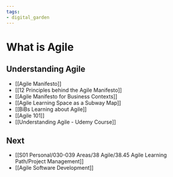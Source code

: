 ```yaml
---
tags: 
- digital_garden
---
```

# What is Agile
## Understanding Agile
- [[Agile Manifesto]]
- [[12 Principles behind the Agile Manifesto]]
- [[Agile Manifesto for Business Contexts]]
- [[Agile Learning Space as a Subway Map]]
- [[BiBs Learning about Agile]]
- [[Agile 101]]
- [[Understanding Agile - Udemy Course]]

## Next
+ [[S01 Personal/030-039 Areas/38 Agile/38.45 Agile Learning Path/Project Management]]
+ [[Agile Software Development]]


